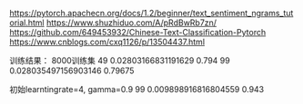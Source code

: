 https://pytorch.apachecn.org/docs/1.2/beginner/text_sentiment_ngrams_tutorial.html
https://www.shuzhiduo.com/A/pRdBwRb7zn/
https://github.com/649453932/Chinese-Text-Classification-Pytorch
https://www.cnblogs.com/cxq1126/p/13504437.html


训练结果：
8000训练集
49 0.02803166831191629 0.794
99 0.028035497156903146 0.79675

初始learntingrate=4, gamma=0.9
99 0.009898916816804559 0.943